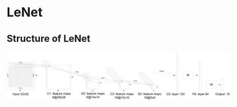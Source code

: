 # LeNet

## Structure of LeNet
![Structure of LeNet](https://github.com/Ratherman/AI/blob/main/DeepLearning/HW3/imgs/Structure_LeNet5.png)
